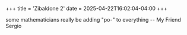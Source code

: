 +++
title = 'Zibaldone 2'
date = 2025-04-22T16:02:04-04:00
+++

some mathematicians really be adding "po-" to everything -- My Friend
Sergio
